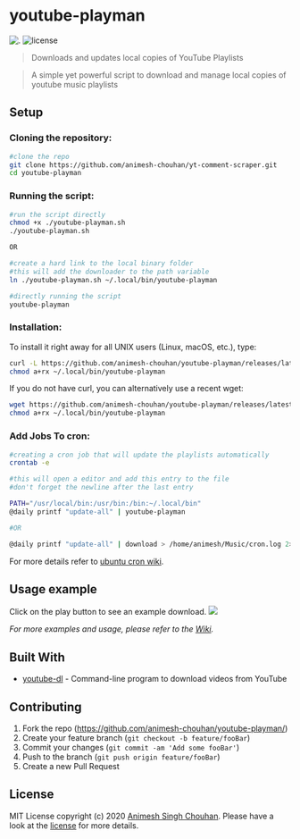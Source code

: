 # youtube-playman

![.](https://img.shields.io/badge/platforms-linux--64-lightgrey.svg)
![license](https://img.shields.io/github/license/animesh-chouhan/youtube-playman)

>Downloads and updates local copies of YouTube Playlists 

>A simple yet powerful script to download and manage local copies of youtube music playlists

## Setup

### Cloning the repository:
```sh
#clone the repo
git clone https://github.com/animesh-chouhan/yt-comment-scraper.git
cd youtube-playman
```
### Running the script:

```sh
#run the script directly
chmod +x ./youtube-playman.sh
./youtube-playman.sh

OR

#create a hard link to the local binary folder
#this will add the downloader to the path variable 
ln ./youtube-playman.sh ~/.local/bin/youtube-playman

#directly running the script
youtube-playman

```
### Installation:

To install it right away for all UNIX users (Linux, macOS, etc.), type:
```sh
curl -L https://github.com/animesh-chouhan/youtube-playman/releases/latest/download/youtube-playman -o ~/.local/bin/youtube-playman
chmod a+rx ~/.local/bin/youtube-playman
```
If you do not have curl, you can alternatively use a recent wget:
```sh
wget https://github.com/animesh-chouhan/youtube-playman/releases/latest/download/youtube-playman -O ~/.local/bin/youtube-playman
chmod a+rx ~/.local/bin/youtube-playman
```
### Add Jobs To cron:

```sh
#creating a cron job that will update the playlists automatically
crontab -e
```
```sh
#this will open a editor and add this entry to the file
#don't forget the newline after the last entry

PATH="/usr/local/bin:/usr/bin:/bin:~/.local/bin"
@daily printf "update-all" | youtube-playman

#OR

@daily printf "update-all" | download > /home/animesh/Music/cron.log 2>&1;echo `date` >> /home/animesh/Music/cron.log

```
For more details refer to [ubuntu cron wiki](https://help.ubuntu.com/community/CronHowto).

## Usage example
Click on the play button to see an example download.
<a href="https://asciinema.org/a/bQgrwQfcFLtcuJpKMGEuq0Til?speed=2&preload=1&autoplay=1">
  <img src="https://asciinema.org/a/bQgrwQfcFLtcuJpKMGEuq0Til.png" max-width="1000px"/>
</a>

_For more examples and usage, please refer to the [Wiki][wiki]._


## Built With

* [youtube-dl](https://github.com/ytdl-org/youtube-dl) - Command-line program to download videos from YouTube



## Contributing

1. Fork the repo (<https://github.com/animesh-chouhan/youtube-playman/>)
2. Create your feature branch (`git checkout -b feature/fooBar`)
3. Commit your changes (`git commit -am 'Add some fooBar'`)
4. Push to the branch (`git push origin feature/fooBar`)
5. Create a new Pull Request

<!-- Markdown link & img dfn's -->
[license]: https://img.shields.io/github/license/animesh-chouhan/youtube-playman
[wiki]: https://github.com/animesh-chouhan/youtube-playman/wiki

## License
MIT License
copyright (c) 2020 [Animesh Singh Chouhan](https://github.com/animesh-chouhan). Please have a look at the [license](LICENSE) for more details.

